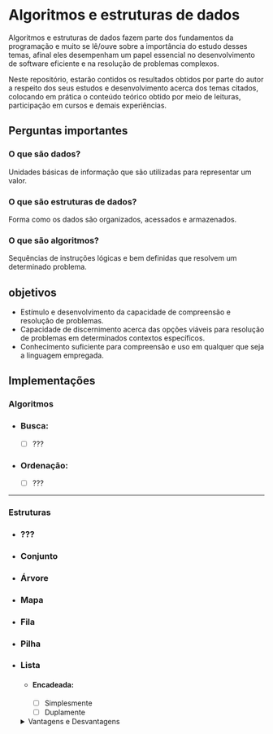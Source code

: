 # Algoritmos e estruturas de dados
Algoritmos e estruturas de dados fazem parte dos fundamentos da programação e muito se lê/ouve sobre a importância do estudo desses temas, afinal eles desempenham um papel essencial no desenvolvimento de software eficiente e na resolução de problemas complexos.

Neste repositório, estarão contidos os resultados obtidos por parte do autor a respeito dos seus estudos e desenvolvimento acerca dos temas citados, colocando em prática o conteúdo teórico obtido por meio de leituras, participação em cursos e demais experiências.



## Perguntas importantes

### O que são dados?
Unidades básicas de informação que são utilizadas para representar um valor.

### O que são estruturas de dados?
Forma como os dados são organizados, acessados e armazenados.

### O que são algoritmos?
Sequências de instruções lógicas e bem definidas que resolvem um determinado problema.



## objetivos
- Estímulo e desenvolvimento da capacidade de compreensão e resolução de problemas.
- Capacidade de discernimento acerca das opções viáveis para resolução de problemas em determinados contextos específicos.
- Conhecimento suficiente para compreensão e uso em qualquer que seja a linguagem empregada.



## Implementações

### Algoritmos
- ### Busca:
  - [ ] ???
      
- ### Ordenação:
  - [ ] ???

---

### Estruturas
- ### ???

- ### Conjunto
 
- ### Árvore

- ### Mapa
  
- ### Fila
 
- ### Pilha

- ### Lista
  - #### Encadeada:
    - [ ] Simplesmente
    - [ ] Duplamente

  <details>
    <summary>Vantagens e Desvantagens</summary>
    <br>
    ![image](https://github.com/Mycaell/algoritmos-e-estruturas-de-dados/assets/44411808/ad5c218d-3235-4800-a0d1-382e70b81077)
  </details>
